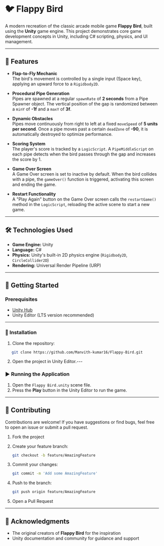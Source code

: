# 🐦 Flappy Bird

A modern recreation of the classic arcade mobile game **Flappy Bird**, built using the **Unity** game engine. This project demonstrates core game development concepts in Unity, including C# scripting, physics, and UI management.

---

## 🚀 Features

- **Flap-to-Fly Mechanic**  
  The bird's movement is controlled by a single input (Space key), applying an upward force to a `Rigidbody2D`.

- **Procedural Pipe Generation**  
  Pipes are spawned at a regular `spawnRate` of **2 seconds** from a Pipe Spawner object. The vertical position of the gap is randomized between a `minY` of **-1f** and a `maxY` of **3f**.

- **Dynamic Obstacles**  
  Pipes move continuously from right to left at a fixed `moveSpeed` of **5 units per second**. Once a pipe moves past a certain `deadZone` of **-90**, it is automatically destroyed to optimize performance.

- **Scoring System**  
  The player's score is tracked by a `LogicScript`. A `PipeMiddleScript` on each pipe detects when the bird passes through the gap and increases the score by 1.

- **Game Over Screen**  
  A Game Over screen is set to inactive by default. When the bird collides with a pipe, the `gameOver()` function is triggered, activating this screen and ending the game.

- **Restart Functionality**  
  A "Play Again" button on the Game Over screen calls the `restartGame()` method in the `LogicScript`, reloading the active scene to start a new game.

---

## 🛠️ Technologies Used

- **Game Engine:** Unity  
- **Language:** C#  
- **Physics:** Unity's built-in 2D physics engine (`Rigidbody2D`, `CircleCollider2D`)  
- **Rendering:** Universal Render Pipeline (URP)

---

## 🚀 Getting Started

### Prerequisites

- [Unity Hub](https://unity.com/download)  
- Unity Editor (LTS version recommended)

---

### 🔧 Installation

1. Clone the repository:

```bash
   git clone https://github.com/Manvith-kumar16/Flappy-Bird.git
````

2. Open the project in Unity Editor.---

### ▶️ Running the Application

1. Open the `Flappy Bird.unity` scene file.
2. Press the **Play** button in the Unity Editor to run the game.

---

## 🤝 Contributing

Contributions are welcome! If you have suggestions or find bugs, feel free to open an issue or submit a pull request.

1. Fork the project

2. Create your feature branch:

   ```bash
   git checkout -b feature/AmazingFeature
   ```

3. Commit your changes:

   ```bash
   git commit -m 'Add some AmazingFeature'
   ```

4. Push to the branch:

   ```bash
   git push origin feature/AmazingFeature
   ```

5. Open a Pull Request

---

## 🙏 Acknowledgments

* The original creators of **Flappy Bird** for the inspiration
* Unity documentation and community for guidance and support


